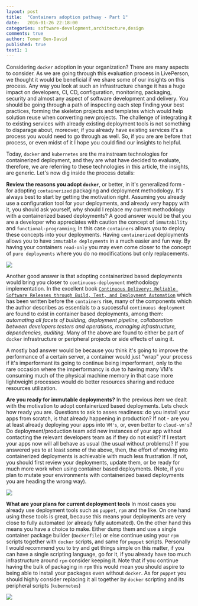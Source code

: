 ```yaml
---
layout: post
title:  "Containers adoption pathway - Part 1"
date:   2016-01-26 22:18:00
categories: software-development,architecture,design
comments: true
author: Tomer Ben-David
published: true
test1: 1
---
```

Considering `docker` adoption in your organization? There are many aspects to consider.  As we are going through this evaluation process in LivePerson, we thought it would be beneficial if we share some of our insights on this process.  Any way you look at such an infrastructure change it has a huge impact on developers, CI, CD, configuration, monitoring, packaging, security and almost any aspect of software development and delivery.  You should be going through a path of inspecting each step finding your best practices, forming the skeleton projects and templates which would help solution reuse when converting new projects.  The challenge of integrating it to existing services with already existing deployment tools is not something to disparage about, moreover, if you already have existing services it's a process you would need to go through as well.  So, if you are are before that process, or even midst of it I hope you could find our insights to helpful.  

Today, `docker` and `kubernetes` are the mainstream technologies for containerized deployment, and they are what have decided to evaluate, therefore, we are referring to these technologies in this article, the insights, are generic.  Let's now dig inside the process details:

**Review the reasons you adopt `docker`**, or better, in it's generalized form - for adopting `containerized` packaging and deployment methodology.  It's always best to start by getting the motivation right.  Assuming you already use a configuration tool for your deployments, and already very happy with it, you should ask yourself, why should I replace my current methodology with a containerized based deployments? A good answer would be that you are a developer who appreciates with caution the concept of `immutability` and `functional-programming`;  In this case `containers` allows you to deploy these concepts into your deployments.  Having `containerized` deployments allows you to have `immutable deployments` in a much easier and fun way.  By having your containers `read-only` you may even come closer to the concept of `pure deployments` where you do no modifications but only replacements.  

<img src="https://docs.google.com/drawings/d/1N3GAfDL6AvkGQXYvrT1_f_C3vxfu2pUpx2AJwb4Fo24/pub?w=893&amp;h=324">

Another good answer is that adopting containerized based deployments would bring you closer to `continuous-deployment` methodology implementation.  In the excellent book [`Continuous Delivery: Reliable Software Releases through Build, Test, and Deployment Automation`](http://continuousdelivery.com/) which has been written before the `containers` rise, many of the components which the author describes as essentials to a successful `continuous deployment` are found to exist in container based deployments, among them: *automating all facets of building, deployment pipeline, collaboration between developers testers and operations, managing infrastructure, dependencies, auditing*.  Many of the above are found to either be part of `docker` infrastructure or peripheral projects or side effects of using it. 

A mostly bad answer would be because you think it's going to improve the performance of a certain server, a container would just "wrap" your process if it's imperformant its going to continue being imperformant, only to the rare occasion where the imperformancy is due to having many VM's consuming much of the physical machine memory in that case more lightweight processes would do better resources sharing and reduce resources utilization.  

**Are you ready for immutable deployments?** In the previous item we dealt with the motivation to adopt containerized based deployments.  Lets check how ready you are.  Questions to ask to asses readiness: do you install your apps from scratch, is that already happening in production? If not - are you at least already deploying your apps into `VM's`, or, even better to `cloud-vm's`?  Do deployment/production team add new instances of your app without contacting the relevant developers team as if they do not exist? If I restart your apps now will all behave as usual (the usual without problems)?  If you answered yes to at least some of the above, then, the effort of moving into containerized deployments is achievable with much less frustration.  If not, you should first review your deployments, update them, or be ready for much more work when using container based deployments.  (Note, if you plan to mutate your environments with containerized based deployments you are heading the wrong way).

<img src="https://docs.google.com/drawings/d/1gM8IxePbH-UpIcRegn8_Fsj2kzw5qTHLKvYRhKY8u60/pub?w=554&amp;h=323">


**What are your plans for current deployment tools** In most cases you already use deployment tools such as `puppet`, `rpm` and the like.  On one hand using these tools is great, because this means your deployments are very close to fully automated (or already fully automated).  On the other hand this means you have a choice to make.  Either dump them and use a single container package builder (`Dockerfile`) or else continue using your `rpm` scripts together with `docker` scripts, and same for `puppet` scripts.  Personally I would recommend you to try and get things simple on this matter, if you can have a single scripting language, go for it, if you already have too much infrastructure around `rpm` consider keeping it.  Note that if you continue having the bulk of packaging in `rpm` this would mean you should aspire to being able to install your packages even without `docker`.  As for `puppet` you should highly consider replacing it all together by `docker` scripting and its peripheral scripts (`kubernetes`)

<img src="https://docs.google.com/drawings/d/1Tfe2a9z_AFwHv0oZuxbVJg7KhA2-UYHdHR6hA94LiO0/pub?w=570&amp;h=286">
